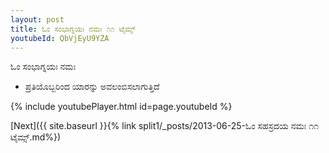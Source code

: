 ```yaml
---
layout: post
title: ಓಂ ಸಂಭಾಗ್ನಯಃ ನಮಃ ೧೧ ಟೈಮ್ಸ್
youtubeId: QbVjEyU9YZA
---
```

 
 
 ಓಂ ಸಂಭಾಗ್ನಯಃ ನಮಃ  
 
 -  ಪ್ರತಿಯೊಬ್ಬರಿಂದ ಯಾರನ್ನು ಅವಲಂಬಿಸಲಾಗುತ್ತಿದೆ 
 
  
 
  
 
 
 
 
 
 


{% include youtubePlayer.html id=page.youtubeId %}
 
[Next]({{ site.baseurl }}{% link  split1/_posts/2013-06-25-ಓಂ ಸಹಸ್ರದಯ ನಮಃ ೧೧ ಟೈಮ್ಸ್.md%})
 

